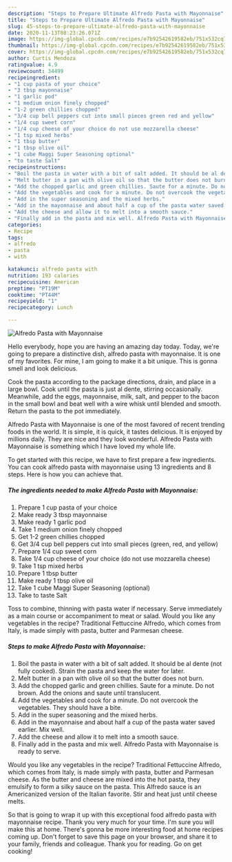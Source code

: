 ```yaml
---
description: "Steps to Prepare Ultimate Alfredo Pasta with Mayonnaise"
title: "Steps to Prepare Ultimate Alfredo Pasta with Mayonnaise"
slug: 45-steps-to-prepare-ultimate-alfredo-pasta-with-mayonnaise
date: 2020-11-13T08:23:26.071Z
image: https://img-global.cpcdn.com/recipes/e7b92542619582eb/751x532cq70/alfredo-pasta-with-mayonnaise-recipe-main-photo.jpg
thumbnail: https://img-global.cpcdn.com/recipes/e7b92542619582eb/751x532cq70/alfredo-pasta-with-mayonnaise-recipe-main-photo.jpg
cover: https://img-global.cpcdn.com/recipes/e7b92542619582eb/751x532cq70/alfredo-pasta-with-mayonnaise-recipe-main-photo.jpg
author: Curtis Mendoza
ratingvalue: 4.9
reviewcount: 34499
recipeingredient:
- "1 cup pasta of your choice"
- "3 tbsp mayonnaise"
- "1 garlic pod"
- "1 medium onion finely chopped"
- "1-2 green chillies chopped"
- "3/4 cup bell peppers cut into small pieces green red and yellow"
- "1/4 cup sweet corn"
- "1/4 cup cheese of your choice do not use mozzarella cheese"
- "1 tsp mixed herbs"
- "1 tbsp butter"
- "1 tbsp olive oil"
- "1 cube Maggi Super Seasoning optional"
- "to taste Salt"
recipeinstructions:
- "Boil the pasta in water with a bit of salt added. It should be al dente (not fully cooked). Strain the pasta and keep the water for later."
- "Melt butter in a pan with olive oil so that the butter does not burn."
- "Add the chopped garlic and green chillies. Saute for a minute. Do not brown. Add the onions and saute until translucent."
- "Add the vegetables and cook for a minute. Do not overcook the vegetables. They should have a bite."
- "Add in the super seasoning and the mixed herbs."
- "Add in the mayonnaise and about half a cup of the pasta water saved earlier. Mix well."
- "Add the cheese and allow it to melt into a smooth sauce."
- "Finally add in the pasta and mix well. Alfredo Pasta with Mayonnaise is ready to serve."
categories:
- Recipe
tags:
- alfredo
- pasta
- with

katakunci: alfredo pasta with 
nutrition: 193 calories
recipecuisine: American
preptime: "PT19M"
cooktime: "PT44M"
recipeyield: "1"
recipecategory: Lunch

---
```



![Alfredo Pasta with Mayonnaise](https://img-global.cpcdn.com/recipes/e7b92542619582eb/751x532cq70/alfredo-pasta-with-mayonnaise-recipe-main-photo.jpg)

Hello everybody, hope you are having an amazing day today. Today, we're going to prepare a distinctive dish, alfredo pasta with mayonnaise. It is one of my favorites. For mine, I am going to make it a bit unique. This is gonna smell and look delicious.

Cook the pasta according to the package directions, drain, and place in a large bowl. Cook until the pasta is just al dente, stirring occasionally. Meanwhile, add the eggs, mayonnaise, milk, salt, and pepper to the bacon in the small bowl and beat well with a wire whisk until blended and smooth. Return the pasta to the pot immediately.

Alfredo Pasta with Mayonnaise is one of the most favored of recent trending foods in the world. It is simple, it is quick, it tastes delicious. It is enjoyed by millions daily. They are nice and they look wonderful. Alfredo Pasta with Mayonnaise is something which I have loved my whole life.


To get started with this recipe, we have to first prepare a few ingredients. You can cook alfredo pasta with mayonnaise using 13 ingredients and 8 steps. Here is how you can achieve that.

<!--inarticleads1-->

##### The ingredients needed to make Alfredo Pasta with Mayonnaise:

1. Prepare 1 cup pasta of your choice
1. Make ready 3 tbsp mayonnaise
1. Make ready 1 garlic pod
1. Take 1 medium onion finely chopped
1. Get 1-2 green chillies chopped
1. Get 3/4 cup bell peppers cut into small pieces (green, red, and yellow)
1. Prepare 1/4 cup sweet corn
1. Take 1/4 cup cheese of your choice (do not use mozzarella cheese)
1. Take 1 tsp mixed herbs
1. Prepare 1 tbsp butter
1. Make ready 1 tbsp olive oil
1. Take 1 cube Maggi Super Seasoning (optional)
1. Take to taste Salt


Toss to combine, thinning with pasta water if necessary. Serve immediately as a main course or accompaniment to meat or salad. Would you like any vegetables in the recipe? Traditional Fettuccine Alfredo, which comes from Italy, is made simply with pasta, butter and Parmesan cheese. 

<!--inarticleads2-->

##### Steps to make Alfredo Pasta with Mayonnaise:

1. Boil the pasta in water with a bit of salt added. It should be al dente (not fully cooked). Strain the pasta and keep the water for later.
1. Melt butter in a pan with olive oil so that the butter does not burn.
1. Add the chopped garlic and green chillies. Saute for a minute. Do not brown. Add the onions and saute until translucent.
1. Add the vegetables and cook for a minute. Do not overcook the vegetables. They should have a bite.
1. Add in the super seasoning and the mixed herbs.
1. Add in the mayonnaise and about half a cup of the pasta water saved earlier. Mix well.
1. Add the cheese and allow it to melt into a smooth sauce.
1. Finally add in the pasta and mix well. Alfredo Pasta with Mayonnaise is ready to serve.


Would you like any vegetables in the recipe? Traditional Fettuccine Alfredo, which comes from Italy, is made simply with pasta, butter and Parmesan cheese. As the butter and cheese are mixed into the hot pasta, they emulsify to form a silky sauce on the pasta. This Alfredo sauce is an Americanized version of the Italian favorite. Stir and heat just until cheese melts. 

So that is going to wrap it up with this exceptional food alfredo pasta with mayonnaise recipe. Thank you very much for your time. I'm sure you will make this at home. There's gonna be more interesting food at home recipes coming up. Don't forget to save this page on your browser, and share it to your family, friends and colleague. Thank you for reading. Go on get cooking!
